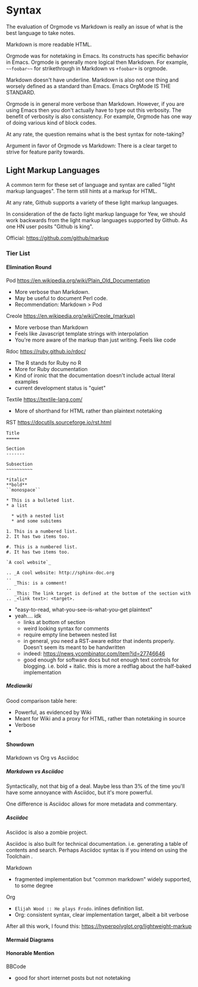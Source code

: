 # Syntax

The evaluation of Orgmode vs Markdown is really an issue of what is the best
language to take notes.

Markdown is more readable HTML.

Orgmode was for notetaking in Emacs. Its constructs has specific
behavior in Emacs. Orgmode is generally more logical then Markdown.
For example, `~~foobar~~` for strikethrough in Markdown vs `+foobar+` is orgmode. 

Markdown doesn't have underline. Markdown is also not one thing and 
worsely defined as a standard than Emacs. Emacs OrgMode IS THE STANDARD. 

Orgmode is in general more verbose than Markdown. However, if you are using 
Emacs then you don't actually have to type out this verbosity. The benefit 
of verbosity is also consistency. For example, Orgmode has one way of doing 
various kind of block codes.

At any rate, the question remains what is the best syntax for note-taking? 

Argument in favor of Orgmode vs Markdown: 
There is a clear target to strive for feature parity towards.

## Light Markup Languages

A common term for these set of language and syntax are called "light markup languages".
The term still hints at a markup for HTML. 

At any rate, Github supports a variety of these light markup languages.

In consideration of the de facto light markup language for Yew, we should work backwards
from the light markup languages supported by Github. As one HN user posits "Github is king".

Official: https://github.com/github/markup

### Tier List

#### Elimination Round 
Pod https://en.wikipedia.org/wiki/Plain_Old_Documentation 
  - More verbose than Markdown.
  - May be useful to document Perl code.
  - Recommendation: Markdown > Pod

Creole https://en.wikipedia.org/wiki/Creole_(markup)
  - More verbose than Markdown
  - Feels like Javascript template strings with interpolation 
  - You're more aware of the markup than just writing. Feels like code 

Rdoc https://ruby.github.io/rdoc/
  - The R stands for Ruby no R 
  - More for Ruby documentation
  - Kind of ironic that the documentation doesn't include actual literal examples
  - current development status is "quiet"

Textile https://textile-lang.com/
  - More of shorthand for HTML rather than plaintext notetaking

RST https://docutils.sourceforge.io/rst.html

```
Title
=====

Section
-------

Subsection
~~~~~~~~~~

*italic*
**bold**
``monospace``
        
* This is a bulleted list.
* a list

  * with a nested list
  * and some subitems

1. This is a numbered list.
2. It has two items too.

#. This is a numbered list.
#. It has two items too.

`A cool website`_

.. _A cool website: http://sphinx-doc.org
..
   _This: is a comment!
..
   _This: The link target is defined at the bottom of the section with .. _<link text>: <target>.
```

- "easy-to-read, what-you-see-is-what-you-get plaintext"
- yeah.... idk
  - links at bottom of section
  - weird looking syntax for comments
  - require empty line between nested list 
  - in general, you need a RST-aware editor that indents properly. Doesn't seem its meant to be handwritten 
  - indeed: https://news.ycombinator.com/item?id=27746646
  - good enough for software docs but not enough text controls for blogging. i.e. bold + italic.
    this is more a redflag about the half-baked implementation 

##### Mediawiki

Good comparison table here:

- Powerful, as evidenced by Wiki
- Meant for Wiki and a proxy for HTML, rather than notetaking in source
- Verbose
- 
#### Showdown

Markdown vs Org vs Asciidoc 

##### Markdown vs Asciidoc 

Syntactically, not that big of a deal. Maybe less than 3% of the time 
you'll have some annoyance with Asciidoc, but it's more powerful. 

One difference is Asciidoc allows for more metadata and commentary.


##### Asciidoc

Asciidoc is also a zombie project.

Asciidoc is also built for technical documentation. i.e. generating
a table of contents and search. Perhaps Asciidoc syntax is if you intend on using the Toolchain .


Markdown
 - fragmented implementation but "common markdown" widely supported, to some degree

Org
  - `Elijah Wood :: He plays Frodo`. inlines definition list.
  - Org: consistent syntax, clear implementation target, albeit a bit verbose

After all this work, I found this: https://hyperpolyglot.org/lightweight-markup


#### Mermaid Diagrams 


#### Honorable Mention

BBCode 
- good for short internet posts but not notetaking 